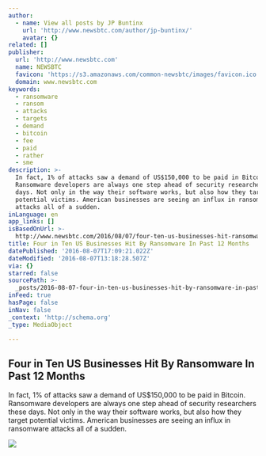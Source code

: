 ```yaml
---
author:
  - name: View all posts by JP Buntinx
    url: 'http://www.newsbtc.com/author/jp-buntinx/'
    avatar: {}
related: []
publisher:
  url: 'http://www.newsbtc.com'
  name: NEWSBTC
  favicon: 'https://s3.amazonaws.com/common-newsbtc/images/favicon.ico'
  domain: www.newsbtc.com
keywords:
  - ransomware
  - ransom
  - attacks
  - targets
  - demand
  - bitcoin
  - fee
  - paid
  - rather
  - sme
description: >-
  In fact, 1% of attacks saw a demand of US$150,000 to be paid in Bitcoin.
  Ransomware developers are always one step ahead of security researchers these
  days. Not only in the way their software works, but also how they target
  potential victims. American businesses are seeing an influx in ransomware
  attacks all of a sudden.
inLanguage: en
app_links: []
isBasedOnUrl: >-
  http://www.newsbtc.com/2016/08/07/four-ten-us-businesses-hit-ransomware-past-12-months/
title: Four in Ten US Businesses Hit By Ransomware In Past 12 Months
datePublished: '2016-08-07T17:09:21.022Z'
dateModified: '2016-08-07T13:18:28.507Z'
via: {}
starred: false
sourcePath: >-
  _posts/2016-08-07-four-in-ten-us-businesses-hit-by-ransomware-in-past-12-month.md
inFeed: true
hasPage: false
inNav: false
_context: 'http://schema.org'
_type: MediaObject

---
```

<article style=""><h1>Four in Ten US Businesses Hit By Ransomware In Past 12 Months</h1><p>In fact, 1% of attacks saw a demand of US$150,000 to be paid in Bitcoin. Ransomware developers are always one step ahead of security researchers these days. Not only in the way their software works, but also how they target potential victims. American businesses are seeing an influx in ransomware attacks all of a sudden.</p><img src="http://s3.amazonaws.com/main-newsbtc-images/2016/08/07104815/shutterstock_433048981.jpg" /></article>